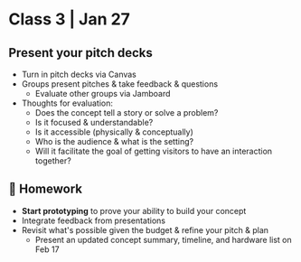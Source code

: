 # Class 3 | Jan 27

## Present your pitch decks

- Turn in pitch decks via Canvas
- Groups present pitches & take feedback & questions
  - Evaluate other groups via Jamboard
- Thoughts for evaluation:
  - Does the concept tell a story or solve a problem?
  - Is it focused & understandable?
  - Is it accessible (physically & conceptually)
  - Who is the audience & what is the setting?
  - Will it facilitate the goal of getting visitors to have an interaction together?

## 📝 Homework

- **Start prototyping** to prove your ability to build your concept
- Integrate feedback from presentations
- Revisit what's possible given the budget & refine your pitch & plan
  - Present an updated concept summary, timeline, and hardware list on Feb 17